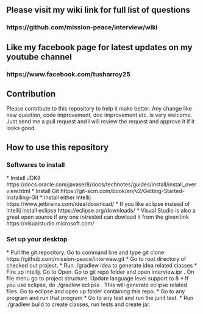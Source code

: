 
<h2>Please visit my wiki link for full list of questions</h2>
<h3>https://github.com/mission-peace/interview/wiki</h3>

<h2> Like my facebook page for latest updates on my youtube channel</h2>
<h3>https://www.facebook.com/tusharroy25</h3>

<h2> Contribution </h2>
Please contribute to this repository to help it make better. Any change like new question, code improvement, doc improvement etc. is very welcome. Just send me a pull request and I will review the request and approve it if it looks good. 

<h2> How to use this repository </h2>

<h3> Softwares to install </h3>
* Install JDK8 https://docs.oracle.com/javase/8/docs/technotes/guides/install/install_overview.html
* Install Git https://git-scm.com/book/en/v2/Getting-Started-Installing-Git
* Install either Intellij https://www.jetbrains.com/idea/download/
* If you like eclipse instead of intellij install eclipse https://eclipse.org/downloads/
* Visual Studio is also a great open source if any one intrested can dowload it from the given link https://visualstudio.microsoft.com/

<h3> Set up your desktop </h3>
* Pull the git repository. Go to command line and type git clone https://github.com/mission-peace/interview.git
* Go to root directory of checked out project.
* Run ./gradlew idea to generate idea related classes
* Fire up intellij. Go to Open. Go to git repo folder and open interview.ipr . On file menu go to project structure. Update language level support to 8
* If you use eclipse, do ./gradlew eclipse . This will generate eclipse related files. Go to eclipse and open up folder containing this repo.
* Go to any program and run that program
* Go to any test and run the junit test.
* Run ./gradlew build to create classes, run tests and create jar.

